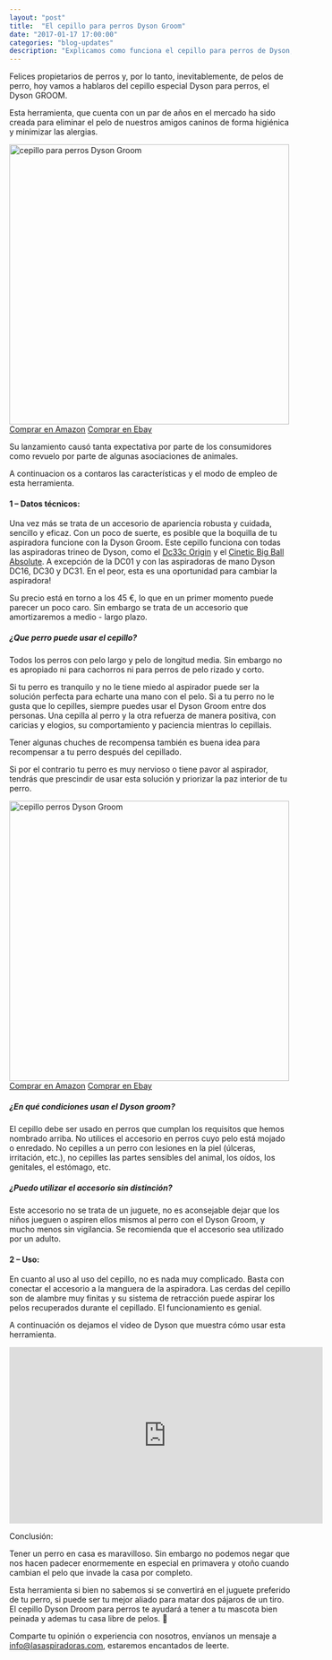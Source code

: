 ```yaml
---
layout: "post"
title:  "El cepillo para perros Dyson Groom"
date: "2017-01-17 17:00:00"
categories: "blog-updates"
description: "Explicamos como funciona el cepillo para perros de Dyson, el dyson Groom"
---
```


Felices propietarios de perros y, por lo tanto, inevitablemente, de pelos de perro, hoy vamos a hablaros del cepillo especial Dyson para perros, el Dyson GROOM.

Esta herramienta, que cuenta con un par de años en el mercado ha sido creada para eliminar el pelo de nuestros amigos caninos de forma higiénica y minimizar las alergias.

<div class="text-center">
  <img src="{{ site.url }}/assets/img/dyson-groom/Dyson_Groom_3-low_definition.jpg" width="500" height="auto" alt="cepillo para perros Dyson Groom">
</div>
<div class="text-center">
  <a class="button" href="https://www.amazon.es/Dyson-921000-01-Cepillo-groomer-mascota/dp/B004CLPJRC/ref=as_li_ss_tl?ie=UTF8&qid=1488719716&sr=8-1&keywords=Dyson+Groom&linkCode=ll1&tag=lasaspirad-21&linkId=23ddd8979c67cf47457791928d24b2f0">Comprar en Amazon</a>
  <a class="button-ebay" href="https://rover.ebay.com/rover/1/1185-53479-19255-0/1?icep_id=114&ipn=icep&toolid=20004&campid=5338046469&mpre=http%3A%2F%2Fwww.ebay.es%2Fitm%2FDyson-Groom-Tool-921001-01-%2F231706095354%3Fhash%3Ditem35f2c26efa%3Ag%3AOoAAAOSwU~FWDA7Z">Comprar en Ebay</a>
</div>
</div>

Su lanzamiento causó tanta expectativa por parte de los consumidores como revuelo por parte de algunas asociaciones de animales.

A continuacion os a contaros las características y el modo de empleo de esta herramienta.

<h4>1 – Datos técnicos:</h4>

Una vez más se trata de un accesorio de apariencia robusta y cuidada, sencillo y eficaz.
Con un poco de suerte, es posible que la boquilla de tu aspiradora funcione con la Dyson Groom. Este cepillo funciona con todas las aspiradoras trineo de Dyson, como el <a href="http://www.lasaspiradoras.com/test-dyson-dc33c-origin/">Dc33c Origin</a> y el <a href="http://www.lasaspiradoras.com/test-dyson-cinetic-big-ball-absolute/">Cinetic Big Ball Absolute</a>. A excepción de la DC01 y con  las aspiradoras de mano Dyson DC16, DC30 y DC31.
En el peor, esta es una oportunidad para cambiar la aspiradora!

Su precio está en torno a los 45 €, lo que en un primer momento puede parecer un poco caro. Sin embargo se trata de un accesorio que amortizaremos a medio - largo plazo.

<h5>¿Que perro puede usar el cepillo?</h5>

Todos los perros con pelo largo y pelo de longitud media. Sin embargo no es apropiado ni para cachorros ni para perros de pelo rizado y corto.

Si tu perro es tranquilo y no le tiene miedo al aspirador puede ser la solución perfecta para echarte una mano con el pelo. Si a tu perro no le gusta que lo cepilles, siempre puedes usar el Dyson Groom entre dos personas. Una cepilla al perro y la otra refuerza de manera positiva, con caricias y elogios, su comportamiento y paciencia mientras lo cepillais.

Tener algunas chuches de recompensa también es buena idea para recompensar a tu perro después del cepillado.

Si por el contrario tu perro es muy nervioso o tiene pavor al aspirador, tendrás que prescindir de usar esta solución y priorizar la paz interior de tu perro.

<div class="text-center">
<img src="{{ site.url }}/assets/img/dyson-groom/dyson-groom-cepillos.png" width="500" height="auto" alt="cepillo perros Dyson Groom">
</div>
<div class="text-center">
  <a class="button" href="https://www.amazon.es/Dyson-921000-01-Cepillo-groomer-mascota/dp/B004CLPJRC/ref=as_li_ss_tl?ie=UTF8&qid=1488719716&sr=8-1&keywords=Dyson+Groom&linkCode=ll1&tag=lasaspirad-21&linkId=23ddd8979c67cf47457791928d24b2f0">Comprar en Amazon</a>
  <a class="button-ebay" href="https://rover.ebay.com/rover/1/1185-53479-19255-0/1?icep_id=114&ipn=icep&toolid=20004&campid=5338046469&mpre=http%3A%2F%2Fwww.ebay.es%2Fitm%2FDyson-Groom-Tool-921001-01-%2F231706095354%3Fhash%3Ditem35f2c26efa%3Ag%3AOoAAAOSwU~FWDA7Z">Comprar en Ebay</a>
</div>

<h5>¿En qué condiciones usan el Dyson groom?</h5>

El cepillo debe ser usado en perros que cumplan los requisitos que hemos nombrado arriba. No utilices el accesorio en perros cuyo pelo está mojado o enredado.
No cepilles a un perro con lesiones en la piel (úlceras, irritación, etc.), no cepilles las partes sensibles del animal, los oídos, los genitales, el estómago, etc.

<h5>¿Puedo utilizar el accesorio sin distinción?</h5>

Este accesorio no se trata de un juguete, no es aconsejable dejar que los niños jueguen o aspiren ellos mismos al perro con el Dyson Groom, y mucho menos sin vigilancia. Se recomienda que el accesorio sea utilizado por un adulto.

<h4>2 – Uso:</h4>

En cuanto al uso al uso del cepillo, no es nada muy complicado. Basta con conectar el accesorio a la manguera de la aspiradora.
Las cerdas del cepillo son de alambre muy finitas y su sistema de retracción puede aspirar los pelos recuperados durante el cepillado. El funcionamiento es genial.

A continuación os dejamos el video de Dyson que muestra cómo usar esta herramienta.

<div class="flex-video">
  <iframe width="560" height="315" src="https://www.youtube.com/embed/TBgBf-NKGJk" frameborder="0" allowfullscreen></iframe>
</div>

Conclusión:

Tener un perro en casa es maravilloso. Sin embargo no podemos negar que nos hacen padecer enormemente en especial en primavera y otoño cuando cambian el pelo que invade la casa por completo.

Esta herramienta si bien no sabemos si se convertirá en el juguete preferido de tu perro, si puede ser tu mejor aliado para matar dos pájaros de un tiro. El cepillo Dyson Droom para perros te ayudará a tener a tu mascota bien peinada y ademas tu casa libre de pelos. 🐶

Comparte tu opinión o experiencia con nosotros, envíanos un mensaje a info@lasaspiradoras.com, estaremos encantados
de leerte.
